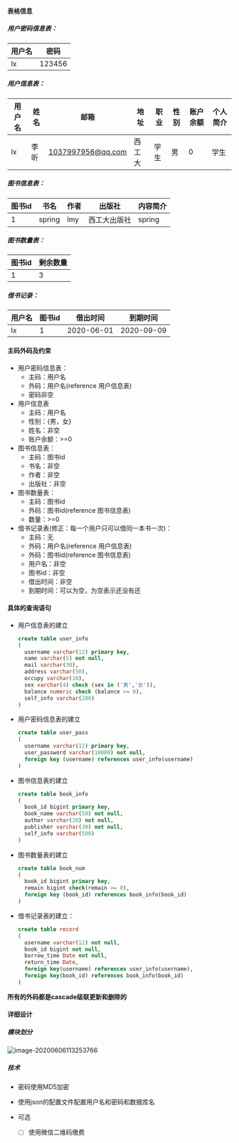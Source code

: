 #### 表格信息

##### 用户密码信息表：

| 用户名 | 密码   |
| ------ | ------ |
| lx     | 123456 |

##### 用户信息表：

| 用户名 | 姓名 | 邮箱              | 地址   | 职业 | 性别 | 账户余额 | 个人简介 |
| ------ | ---- | ----------------- | ------ | ---- | ---- | -------- | -------- |
| lx     | 李昕 | 1037997956@qq.com | 西工大 | 学生 | 男   | 0        | 学生     |

##### 图书信息表：

| 图书id | 书名   | 作者 | 出版社       | 内容简介 |
| ------ | ------ | ---- | ------------ | -------- |
| 1      | spring | lmy  | 西工大出版社 | spring   |

##### 图书数量表：

| 图书id | 剩余数量 |
| ------ | -------- |
| 1      | 3        |

##### 借书记录：

| 用户名 | 图书id | 借出时间   | 到期时间   |
| ------ | ------ | ---------- | ---------- |
| lx     | 1      | 2020-06-01 | 2020-09-09 |

 

#### 主码外码及约束

+ 用户密码信息表：
  + 主码：用户名
  + 外码：用户名(reference 用户信息表)
  + 密码非空
+ 用户信息表
  + 主码：用户名
  + 性别：{男，女}
  + 姓名：非空
  + 账户余额：>=0
+ 图书信息表：
  + 主码：图书id
  + 书名：非空
  + 作者：非空
  + 出版社：非空
+ 图书数量表：
  + 主码：图书id
  + 外码：图书id(reference 图书信息表)
  + 数量：>=0
+ 借书记录表(修正：每一个用户只可以借同一本书一次)：
  + 主码：无
  + 外码：用户名(reference 用户信息表)
  + 外码：图书id(reference 图书信息表)
  + 用户名：非空
  + 图书id：非空
  + 借出时间：非空
  + 到期时间：可以为空，为空表示还没有还

#### 具体的查询语句

+ 用户信息表的建立

  ```sql
  create table user_info
  (
  	username varchar(12) primary key,
  	name varchar(5) not null,
  	mail varchar(30),
  	address varchar(50),
  	occupy varchar(10),
  	sex varchar(4) check (sex in ('男','女')),
  	balance numeric check (balance >= 0),
  	self_info varchar(200)
  )
  ```

+ 用户密码信息表的建立

  ```sql
  create table user_pass
  (
  	username varchar(12) primary key,
  	user_password varchar(10000) not null,
  	foreign key (username) references user_info(username)
  )
  ```

+ 图书信息表的建立

  ```sql
  create table book_info
  (
  	book_id bigint primary key,
  	book_name varchar(50) not null,
  	author varchar(20) not null,
  	publisher varchar(30) not null,
  	self_info varchar(500)
  )
  ```

+ 图书数量表的建立

  ```sql
  create table book_num
  (
  	book_id bigint primary key,
  	remain bigint check(remain >= 0),
  	foreign key (book_id) references book_info(book_id)
  )
  ```

+ 借书记录表的建立：

  ```sql
  create table record 
  (
  	username varchar(12) not null,
  	book_id bigint not null,
  	borrow_time Date not null,
  	return_time Date,
  	foreign key(username) references user_info(username),
  	foreign key(book_id) references book_info(book_id)
  )
  ```


**所有的外码都是cascade级联更新和删除的**



#### 详细设计

##### 模块划分

![image-20200606113253766](C:\Users\10379\AppData\Roaming\Typora\typora-user-images\image-20200606113253766.png)

##### 技术

+ 密码使用MD5加密

+ 使用json的配置文件配置用户名和密码和数据库名

+ 可选

  + [ ] 使用微信二维码缴费
  

